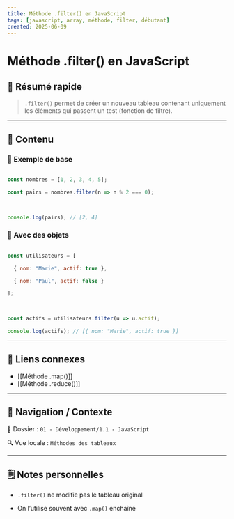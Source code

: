 ```yaml
---
title: Méthode .filter() en JavaScript
tags: [javascript, array, méthode, filter, débutant]
created: 2025-06-09
---
```


# Méthode .filter() en JavaScript  

## 🧠 Résumé rapide  

> `.filter()` permet de créer un nouveau tableau contenant uniquement les éléments qui passent un test (fonction de filtre).

---

## 📌 Contenu

### 📍 Exemple de base

```js

const nombres = [1, 2, 3, 4, 5];

const pairs = nombres.filter(n => n % 2 === 0);

  

console.log(pairs); // [2, 4]

```

### 📍 Avec des objets

```js

const utilisateurs = [

  { nom: "Marie", actif: true },

  { nom: "Paul", actif: false }

];

  

const actifs = utilisateurs.filter(u => u.actif);

console.log(actifs); // [{ nom: "Marie", actif: true }]

```

---

## 🔗 Liens connexes

- [[Méthode .map()]]
- [[Méthode .reduce()]]

---

## 🧭 Navigation / Contexte

📂 Dossier : `01 - Développement/1.1 - JavaScript`  

🔍 Vue locale : `Méthodes des tableaux`

  

---

  

## 🗒️ Notes personnelles

  

- `.filter()` ne modifie pas le tableau original

- On l’utilise souvent avec `.map()` enchaîné